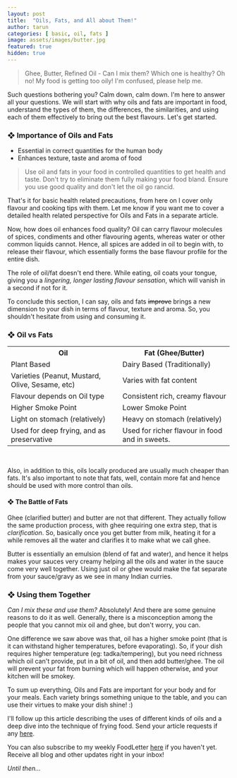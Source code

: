 ```yaml
---
layout: post
title:  "Oils, Fats, and All about Them!"
author: tarun
categories: [ basic, oil, fats ]
image: assets/images/butter.jpg
featured: true
hidden: true
---
```


> Ghee, Butter, Refined Oil - Can I mix them? Which one is healthy? Oh no! My food is getting too oily!  I'm confused, please help me.

Such questions bothering you? Calm down, calm down. I'm here to answer all your questions. We will start with why oils and fats are important in food, understand the types of them, the differences, the similarities, and using each of them effectively to bring out the best flavours. 
Let's get started. 

### ❖ Importance of Oils and Fats

- Essential in correct quantities for the human body
- Enhances texture, taste and aroma of food

> Use oil and fats in your food in controlled quantities to get health and taste. Don't try to eliminate them fully making your food bland. Ensure you use good quality and don't let the oil go rancid.

That's it for basic health related precautions, from here on I cover only flavour and cooking tips with them. Let me know if you want me to cover a detailed health related perspective for Oils and Fats in a separate article. 

Now, how does oil enhances food quality? Oil can carry flavour molecules of spices, condiments and other flavouring agents, whereas water or other common liquids cannot. Hence, all spices are added in oil to begin with, to release their flavour, which essentially forms the base flavour profile for the entire dish.

The role of oil/fat doesn't end there. While eating, oil coats your tongue, giving you a *lingering, longer lasting flavour sensation*, which will vanish in a second if not for it. 

To conclude this section, I can say, oils and fats <strike>improve</strike> brings a new dimension to your dish in terms of flavour, texture and aroma. So, you shouldn't hesitate from using and consuming it. 

### ❖ Oil vs Fats

<head>
<style>
table {
  border-collapse: collapse;
  width: 100%;
}

th, td {
  text-align: center;
  padding: 8px;
}

tr:nth-child(even){background-color: #f2f2f2}

th {
  background-color: #42bd70;
  color: white;
}
</style>
</head>

<table>
  <tr>
    <th>Oil</th>
    <th>Fat (Ghee/Butter)</th>
  </tr>
  <tr>
    <td>Plant Based</td>
    <td>Dairy Based (Traditionally) </td>
  </tr>
  <tr>
    <td>Varieties (Peanut, Mustard, Olive, Sesame, etc)</td>
    <td>Varies with fat content</td>
  </tr>
  <tr>
    <td>Flavour depends on Oil type </td>
    <td>Consistent rich, creamy flavour</td>
  </tr>
    <tr>
    <td>Higher Smoke Point </td>
    <td>Lower Smoke Point</td>
  </tr>
  <tr>
    <td>Light on stomach (relatively)</td>
    <td>Heavy on stomach (relatively)</td>
</tr>
<tr>
    <td>Used for deep frying, and as preservative</td>
    <td>Used for richer flavour in food and in sweets.</td>
</tr>
</table>
<br>

Also, in addition to this, oils locally produced are usually much cheaper than fats. It's also important to note that fats, well, contain more fat and hence should be used with more control than oils. 

#### ❖ The Battle of Fats

Ghee (clarified butter) and butter are not that different. They actually follow the same production process, with ghee requiring one extra step, that is *clarification*. So, basically once you get butter from milk, heating it for a while removes all the water and clarifies it to make what we call ghee. 

Butter is essentially an emulsion (blend of fat and water), and hence it helps makes your sauces very creamy helping all the oils and water in the sauce come very well together. Using just oil or ghee would make the fat separate from your sauce/gravy as we see in many Indian curries. 

### ❖ Using them Together

*Can I mix these and use them?* Absolutely! And there are some genuine reasons to do it as well. Generally, there is a misconception among the people that you cannot mix oil and ghee, but don't worry, you can. 

One difference we saw above was that, oil has a higher smoke point (that is it can withstand higher temperatures, before evaporating). So, if your dish requires higher temperature (eg: tadka/tempering), but you need richness which oil can't provide, put in a bit of oil, and then add butter/ghee. The oil will prevent your fat from burning which will happen otherwise, and your kitchen will be smokey.


To sum up everything, Oils and Fats are important for your body and for your meals. Each variety brings something unique to the table, and you can use their virtues to make your dish shine! :)

I'll follow up this article describing the uses of different kinds of oils and a deep dive into the technique of frying food. Send your article requests if any <a href="https://swaad.in.net/requests">here</a>.

You can also subscribe to my weekly FoodLetter <a href="https://swaad.in.net/subscribe">here</a> if you haven't yet. Receive all blog and other updates right in your inbox!

*Until then...*
